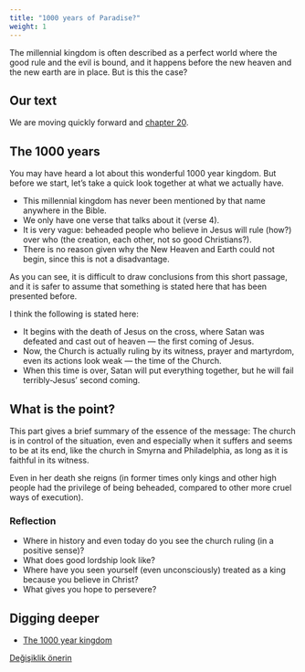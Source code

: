 ```yaml
---
title: "1000 years of Paradise?"
weight: 1
---
```



The millennial kingdom is often described as a perfect world where the good rule and the evil is bound, and it happens before the new heaven and the new earth are in place. But is this the case?


## Our text

<a name="8752"></a>
We are moving quickly forward and [chapter 20](https://www.bibleserver.com/NIV/Revelation20).


## The 1000 years

<a name="ef5b"></a>
You may have heard a lot about this wonderful 1000 year kingdom. But before we start, let’s take a quick look together at what we actually have.

- This millennial kingdom has never been mentioned by that name anywhere in the Bible.
- We only have one verse that talks about it (verse 4).
- It is very vague: beheaded people who believe in Jesus will rule (how?) over who (the creation, each other, not so good Christians?).
- There is no reason given why the New Heaven and Earth could not begin, since this is not a disadvantage.


As you can see, it is difficult to draw conclusions from this short passage, and it is safer to assume that something is stated here that has been presented before.

I think the following is stated here:

- It begins with the death of Jesus on the cross, where Satan was defeated and cast out of heaven — the first coming of Jesus.
- Now, the Church is actually ruling by its witness, prayer and martyrdom, even its actions look weak — the time of the Church.
- When this time is over, Satan will put everything together, but he will fail terribly-Jesus’ second coming.



## What is the point?

<a name="7aa9"></a>
This part gives a brief summary of the essence of the message: The church is in control of the situation, even and especially when it suffers and seems to be at its end, like the church in Smyrna and Philadelphia, as long as it is faithful in its witness.

Even in her death she reigns (in former times only kings and other high people had the privilege of being beheaded, compared to other more cruel ways of execution).


### Reflection

<a name="ae6c"></a>
- Where in history and even today do you see the church ruling (in a positive sense)?
- What does good lordship look like?
- Where have you seen yourself (even unconsciously) treated as a king because you believe in Christ?
- What gives you hope to persevere?







## Digging deeper

<a name="569b"></a>
- [The 1000 year kingdom](../../../content/1000y/expl/the-thousand-year-kingdom)







[Değişiklik önerin](https://github.com/revelation-today/revelation-today/blob/main/exampleSite/content/docs/content/1000y/appl/1000-years-of-paradise.md)

